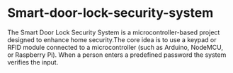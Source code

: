 # Smart-door-lock-security-system
The Smart Door Lock Security System is a microcontroller-based project designed to enhance home security.The core idea is to use a keypad or RFID module connected to a microcontroller (such as Arduino, NodeMCU, or Raspberry Pi). When a person enters a predefined password the system verifies the input.
